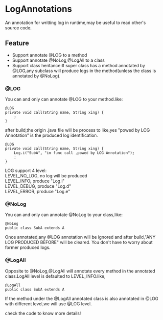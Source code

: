 # LogAnnotations
An annotation for writting log in runtime,may be useful to read other's source code.

## Feature
* Support annotate @LOG to a method 
* Support annotate @NoLog,@LogAll to a class
* Support class heritance:If super class has a method annotated by @LOG,any subclass will produce logs in the method(unless the class is annotated by @NoLog).

### @LOG
You can and only can annotate @LOG to your method.like:                         

```
@LOG
private void call(String name, String xing) {
	;
}
```                       
after build,the origin .java file will be process to like,yes "powed by LOG Annotation" is the produced log identification. 

```
@LOG
private void call(String name, String xing) {
	Log.i("SubA", "in func call ,powed by LOG Annotation");
	;
}
``` 
LOG support 4 level:                               
LEVEL_NO_LOG,	no log will be produced        
LEVEL_INFO,	    produce "Log.i"                           
LEVEL_DEBUG,	produce "Log.d"                        
LEVEL_ERROR,	produce "Log.e"     

### @NoLog
You can and only can annotate @NoLog to your class,like:                       

```
@NoLog
public class SubA extends A
```
Once annotated,any @LOG annotation will be ignored and after build,"ANY LOG PRODUCED BEFORE" will be cleared. You don't have to worry about former produced logs.

### @LogAll
Opposite to @NoLog,@LogAll will annotate every method in the annotated class.LogAll level is defaulted to LEVEL_INFO.like,             
                        
```
@LogAll
public class SubA extends A
```

If the method under the @LogAll annotated class is also annotated in @LOG with different level,we will use @LOG level.                       

check the code to know more details!







